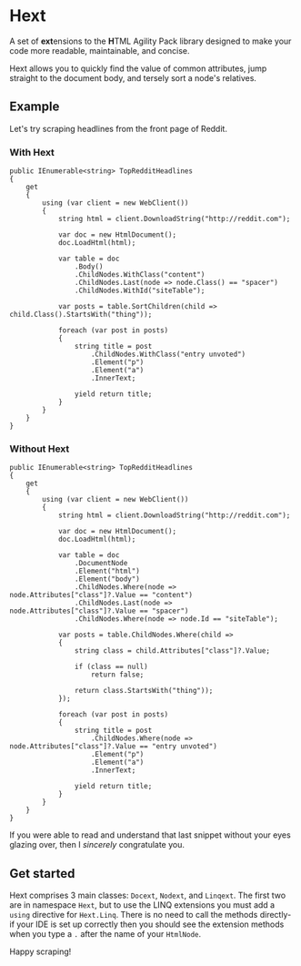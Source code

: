 # Hext
A set of **ext**ensions to the **H**TML Agility Pack library designed to make your code more readable, maintainable, and concise.

Hext allows you to quickly find the value of common attributes, jump straight to the document body, and tersely sort a node's relatives.

## Example
Let's try scraping headlines from the front page of Reddit.

### With Hext

    public IEnumerable<string> TopRedditHeadlines
    {
        get
        {
            using (var client = new WebClient())
            {
                string html = client.DownloadString("http://reddit.com");
            
                var doc = new HtmlDocument();
                doc.LoadHtml(html);
                
                var table = doc
                    .Body()
                    .ChildNodes.WithClass("content")
                    .ChildNodes.Last(node => node.Class() == "spacer")
                    .ChildNodes.WithId("siteTable");
                
                var posts = table.SortChildren(child => child.Class().StartsWith("thing"));
                
                foreach (var post in posts)
                {
                    string title = post
                        .ChildNodes.WithClass("entry unvoted")
                        .Element("p")
                        .Element("a")
                        .InnerText;
                    
                    yield return title;
                }
            }
        }
    }

### Without Hext

    public IEnumerable<string> TopRedditHeadlines
    {
        get
        {
            using (var client = new WebClient())
            {
                string html = client.DownloadString("http://reddit.com");
            
                var doc = new HtmlDocument();
                doc.LoadHtml(html);
                
                var table = doc
                    .DocumentNode
                    .Element("html")
                    .Element("body")
                    .ChildNodes.Where(node => node.Attributes["class"]?.Value == "content")
                    .ChildNodes.Last(node => node.Attributes["class"]?.Value == "spacer")
                    .ChildNodes.Where(node => node.Id == "siteTable");
                
                var posts = table.ChildNodes.Where(child =>
                {
                    string class = child.Attributes["class"]?.Value;
                    
                    if (class == null)
                        return false;
                    
                    return class.StartsWith("thing"));
                });
                
                foreach (var post in posts)
                {
                    string title = post
                        .ChildNodes.Where(node => node.Attributes["class"]?.Value == "entry unvoted")
                        .Element("p")
                        .Element("a")
                        .InnerText;
                    
                    yield return title;
                }
            }
        }
    }

If you were able to read and understand that last snippet without your eyes glazing over, then I *sincerely* congratulate you.

## Get started
Hext comprises 3 main classes: `Docext`, `Nodext`, and `Linqext`. The first two are in namespace `Hext`, but to use the LINQ extensions you must add a `using` directive for `Hext.Linq`. There is no need to call the methods directly- if your IDE is set up correctly then you should see the extension methods when you type a `.` after the name of your `HtmlNode`.

Happy scraping!
